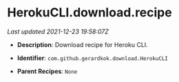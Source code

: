 # HerokuCLI.download.recipe

_Last updated 2021-12-23 19:58:07Z_

- **Description**: Download recipe for Heroku CLI.

- **Identifier**: `com.github.gerardkok.download.HerokuCLI`

- **Parent Recipes**: `None`